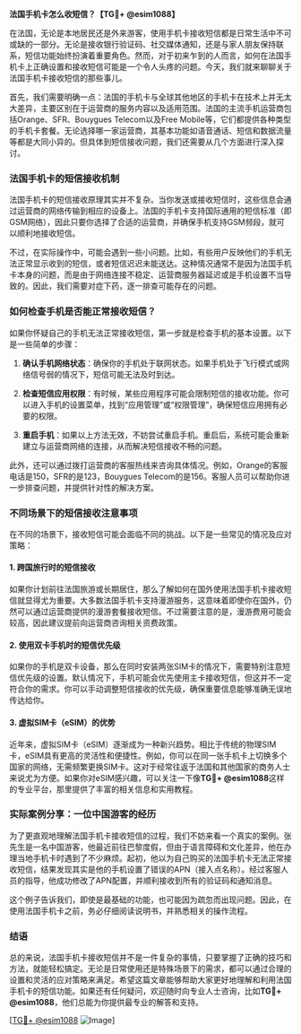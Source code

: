 **法国手机卡怎么收短信？【TG💪+ @esim1088】**

在法国，无论是本地居民还是外来游客，使用手机卡接收短信都是日常生活中不可或缺的一部分。无论是接收银行验证码、社交媒体通知，还是与家人朋友保持联系，短信功能始终扮演着重要角色。然而，对于初来乍到的人而言，如何在法国手机卡上正确设置和接收短信可能是一个令人头疼的问题。今天，我们就来聊聊关于法国手机卡接收短信的那些事儿。

首先，我们需要明确一点：法国的手机卡与全球其他地区的手机卡在技术上并无太大差异，主要区别在于运营商的服务内容以及适用范围。法国的主流手机运营商包括Orange、SFR、Bouygues Telecom以及Free Mobile等，它们都提供各种类型的手机卡套餐。无论选择哪一家运营商，其基本功能如语音通话、短信和数据流量等都是大同小异的。但具体到短信接收问题，我们还需要从几个方面进行深入探讨。

### 法国手机卡的短信接收机制

法国手机卡的短信接收原理其实并不复杂。当你发送或接收短信时，这些信息会通过运营商的网络传输到相应的设备上。法国的手机卡支持国际通用的短信标准（即GSM网络），因此只要你选择了合适的运营商，并确保手机支持GSM频段，就可以顺利地接收短信。

不过，在实际操作中，可能会遇到一些小问题。比如，有些用户反映他们的手机无法正常显示收到的短信，或者短信迟迟未能送达。这种情况通常不是因为法国手机卡本身的问题，而是由于网络连接不稳定、运营商服务器延迟或是手机设置不当导致的。因此，我们需要对症下药，逐一排查可能存在的问题。

### 如何检查手机是否能正常接收短信？

如果你怀疑自己的手机无法正常接收短信，第一步就是检查手机的基本设置。以下是一些简单的步骤：

1. **确认手机网络状态**：确保你的手机处于联网状态。如果手机处于飞行模式或网络信号弱的情况下，短信可能无法及时到达。
   
2. **检查短信应用权限**：有时候，某些应用程序可能会限制短信的接收功能。你可以进入手机的设置菜单，找到“应用管理”或“权限管理”，确保短信应用拥有必要的权限。

3. **重启手机**：如果以上方法无效，不妨尝试重启手机。重启后，系统可能会重新建立与运营商网络的连接，从而解决短信接收不畅的问题。

此外，还可以通过拨打运营商的客服热线来咨询具体情况。例如，Orange的客服电话是150，SFR的是123，Bouygues Telecom的是156。客服人员可以帮助你进一步排查问题，并提供针对性的解决方案。

### 不同场景下的短信接收注意事项

在不同的场景下，接收短信可能会面临不同的挑战。以下是一些常见的情况及应对策略：

#### 1. **跨国旅行时的短信接收**
如果你计划前往法国旅游或长期居住，那么了解如何在国外使用法国手机卡接收短信就显得尤为重要。大多数法国手机卡支持漫游服务，这意味着即使你在国外，仍然可以通过运营商提供的漫游套餐接收短信。不过需要注意的是，漫游费用可能会较高，因此建议提前向运营商咨询相关资费政策。

#### 2. **使用双卡手机时的短信优先级**
如果你的手机是双卡设备，那么在同时安装两张SIM卡的情况下，需要特别注意短信优先级的设置。默认情况下，手机可能会优先使用主卡接收短信，但这并不一定符合你的需求。你可以手动调整短信接收的优先级，确保重要信息能够准确无误地传达给你。

#### 3. **虚拟SIM卡（eSIM）的优势**
近年来，虚拟SIM卡（eSIM）逐渐成为一种新兴趋势。相比于传统的物理SIM卡，eSIM具有更高的灵活性和便捷性。例如，你可以在同一张手机卡上切换多个国家的网络，无需频繁更换SIM卡。这对于经常往返于法国和其他国家的商务人士来说尤为方便。如果你对eSIM感兴趣，可以关注一下像**TG💪+ @esim1088**这样的专业平台，那里提供了丰富的相关信息和实用教程。

### 实际案例分享：一位中国游客的经历

为了更直观地理解法国手机卡接收短信的过程，我们不妨来看一个真实的案例。张先生是一名中国游客，他最近前往巴黎度假，但由于语言障碍和文化差异，他在办理当地手机卡时遇到了不少麻烦。起初，他以为自己购买的法国手机卡无法正常接收短信，结果发现其实是他的手机设置了错误的APN（接入点名称）。经过客服人员的指导，他成功修改了APN配置，并顺利接收到所有的验证码和通知消息。

这个例子告诉我们，即使是最基础的功能，也可能因为疏忽而出现问题。因此，在使用法国手机卡之前，务必仔细阅读说明书，并熟悉相关的操作流程。

### 结语

总的来说，法国手机卡接收短信并不是一件复杂的事情，只要掌握了正确的技巧和方法，就能轻松搞定。无论是日常使用还是特殊场景下的需求，都可以通过合理的设置和灵活的应对策略来满足。希望这篇文章能够帮助大家更好地理解和利用法国手机卡的短信功能。如果还有任何疑问，欢迎随时向专业人士咨询，比如**TG💪+ @esim1088**，他们总能为你提供最专业的解答和支持。

[[TG💪+ @esim1088](https://t.me/s/esim1088) ![Image](https://i.postimg.cc/4NQfJmqS/Snipaste-2025-05-13-00-14-12.png)]